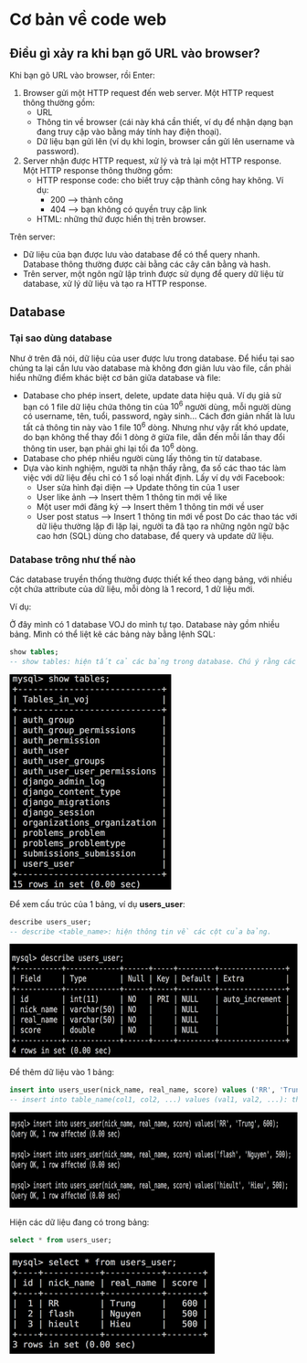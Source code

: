 # Cơ bản về code web

## Điều gì xảy ra khi bạn gõ URL vào browser?

Khi bạn gõ URL vào browser, rồi Enter:

1. Browser gửi một HTTP request đến web server. Một HTTP request thông thường gồm:
    - URL
    - Thông tin về browser (cái này khá cần thiết, ví dụ để nhận dạng bạn đang truy cập vào bằng máy tính hay điện thoại).
    - Dữ liệu bạn gửi lên (ví dụ khi login, browser cần gửi lên username và password).
2. Server nhận được HTTP request, xử lý và trả lại một HTTP response. Một HTTP response thông thường gồm:
    - HTTP response code: cho biết truy cập thành công hay không. Ví dụ:
        - 200 --> thành công
        - 404 --> bạn không có quyền truy cập link
    - HTML: những thứ được hiển thị trên browser.

Trên server:
- Dữ liệu của bạn được lưu vào database để có thể query nhanh. Database thông thường được cài bằng các cây cân bằng và hash.
- Trên server, một ngôn ngữ lập trình được sử dụng để query dữ liệu từ database, xử lý dữ liệu và tạo ra HTTP response.

## Database

### Tại sao dùng database

Như ở trên đã nói, dữ liệu của user được lưu trong database. Để hiểu tại sao chúng ta lại cần lưu vào database mà không đơn giản lưu vào file, cần phải hiểu những điểm khác biệt cơ bản giữa database và file:

* Database cho phép insert, delete, update data hiệu quả. Ví dụ giả sử bạn có 1 file dữ liệu chứa thông tin của $10^6$ người dùng, mỗi người dùng có username, tên, tuổi, password, ngày sinh... Cách đơn giản nhất là lưu tất cả thông tin này vào 1 file $10^6$ dòng. Nhưng như vậy rất khó update, do bạn không thể thay đổi 1 dòng ở giữa file, dẫn đến mỗi lần thay đổi thông tin user, bạn phải ghi lại tối đa $10^6$ dòng.
* Database cho phép nhiều người cùng lấy thông tin từ database.
* Dựa vào kinh nghiệm, người ta nhận thấy rằng, đa số các thao tác làm việc với dữ liệu đều chỉ có 1 số loại nhất định. Lấy ví dụ với Facebook:
    - User sửa hình đại diện --> Update thông tin của 1 user
    - User like ảnh --> Insert thêm 1 thông tin mới về like
    - Một user mới đăng ký --> Insert thêm 1 thông tin mới về user
    - User post status --> Insert 1 thông tin mới về post
    Do các thao tác với dữ liệu thường lặp đi lặp lại, người ta đã tạo ra những ngôn ngữ bậc cao hơn (SQL) dùng cho database, để query và update dữ liệu.

### Database trông như thế nào

Các database truyền thống thường được thiết kế theo dạng bảng, với nhiều cột chứa attribute của dữ liệu, mỗi dòng là 1 record, 1 dữ liệu mới.

Ví dụ:

Ở đây mình có 1 database VOJ do mình tự tạo. Database này gồm nhiều bảng. Mình có thể liệt kê các bảng này bằng lệnh SQL:

```sql
show tables;
-- show tables: hiện tất cả các bảng trong database. Chú ý rằng các lệnh trong SQL là case insensitive.
```

<img src="./../../assets/img/database/table_list.png" alt="show tables" width="283px" height="377px" />

Để xem cấu trúc của 1 bảng, ví dụ __users_user__:

```sql
describe users_user;
-- describe <table_name>: hiện thông tin về các cột của bảng.
```

<img src="./../../assets/img/database/describe_table.png" alt="describe table" width="625px" height="199px" />

Để thêm dữ liệu vào 1 bảng:

```sql
insert into users_user(nick_name, real_name, score) values ('RR', 'Trung', 600);
-- insert into table_name(col1, col2, ...) values (val1, val2, ...): thêm 1 record vào bảng
```

<img src="./../../assets/img/database/insert.png" alt="describe table" width="833px" height="167px" />

Hiện các dữ liệu đang có trong bảng:

```sql
select * from users_user;
```

<img src="./../../assets/img/database/select.png" alt="describe table" width="359px" height="177px" />

